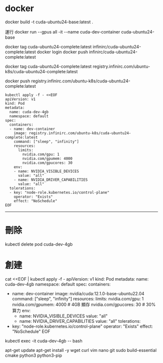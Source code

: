 # docker 
docker build -t cuda-ubuntu24-base:latest .

運行
docker run --gpus all -it --name cuda-dev-container cuda-ubuntu24-base


docker tag cuda-ubuntu24-complete:latest infinirc/cuda-ubuntu24-complete:latest
docker login
docker push infinirc/cuda-ubuntu24-complete:latest

docker tag cuda-ubuntu24-complete:latest registry.infinirc.com/ubuntu-k8s/cuda-ubuntu24-complete:latest

docker push registry.infinirc.com/ubuntu-k8s/cuda-ubuntu24-complete:latest

```
kubectl apply -f - <<EOF
apiVersion: v1
kind: Pod
metadata:
  name: cuda-dev-4gb
  namespace: default
spec:
  containers:
  - name: dev-container
    image: registry.infinirc.com/ubuntu-k8s/cuda-ubuntu24-complete:latest
    command: ["sleep", "infinity"]
    resources:
      limits:
        nvidia.com/gpu: 1
        nvidia.com/gpumem: 4000
        nvidia.com/gpucores: 30
    env:
    - name: NVIDIA_VISIBLE_DEVICES
      value: "all"
    - name: NVIDIA_DRIVER_CAPABILITIES
      value: "all"
  tolerations:
  - key: "node-role.kubernetes.io/control-plane"
    operator: "Exists"
    effect: "NoSchedule"
EOF

```











---
# 刪除
kubectl delete pod cuda-dev-4gb

# 創建
cat <<EOF | kubectl apply -f -
apiVersion: v1
kind: Pod
metadata:
  name: cuda-dev-4gb
  namespace: default
spec:
  containers:
  - name: dev-container
    image: nvidia/cuda:12.1.0-base-ubuntu22.04
    command: ["sleep", "infinity"]
    resources:
      limits:
        nvidia.com/gpu: 1
        nvidia.com/gpumem: 4000  # 4GB 顯存
        nvidia.com/gpucores: 30  # 30% 算力
    env:
    - name: NVIDIA_VISIBLE_DEVICES
      value: "all"
    - name: NVIDIA_DRIVER_CAPABILITIES
      value: "all"
  tolerations:
  - key: "node-role.kubernetes.io/control-plane"
    operator: "Exists"
    effect: "NoSchedule"
EOF

kubectl exec -it cuda-dev-4gb -- bash


apt-get update
apt-get install -y wget curl vim nano git sudo build-essential cmake python3 python3-pip
